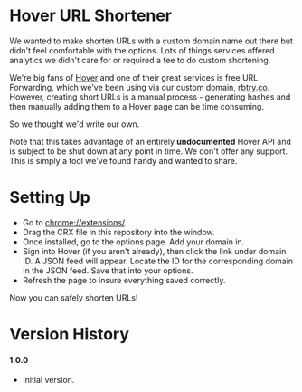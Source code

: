 Hover URL Shortener
=================
We wanted to make shorten URLs with a custom domain name out there but didn't feel comfortable with the options. Lots of things services offered analytics we didn't care for or required a fee to do custom shortening.

We're big fans of [Hover](http://hover.com) and one of their great services is free URL Forwarding, which we've been using via our custom domain, [rbtry.co](http://rbtry.co). However, creating short URLs is a manual process - generating hashes and then manually adding them to a Hover page can be time consuming.

So we thought we'd write our own.

Note that this takes advantage of an entirely **undocumented** Hover API and is subject to be shut down at any point in time. We don't offer any support. This is simply a tool we've found handy and wanted to share.

Setting Up
=================
* Go to [chrome://extensions/](chrome://extensions/).
* Drag the CRX file in this repository into the window.
* Once installed, go to the options page. Add your domain in.
* Sign into Hover (if you aren't already), then click the link under domain ID. A JSON feed will appear. Locate the ID for the corresponding domain in the JSON feed. Save that into your options.
* Refresh the page to insure everything saved correctly.

Now you can safely shorten URLs!

Version History
=================
#### 1.0.0
- Initial version.